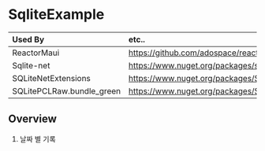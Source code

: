 # SqliteExample

Used By| etc..
:---|:---|
|ReactorMaui| https://github.com/adospace/reactorui-maui|
|Sqlite-net| https://www.nuget.org/packages/sqlite-net/1.6.292|
|SQLiteNetExtensions|https://www.nuget.org/packages/SQLiteNetExtensions/2.1.0|
|SQLitePCLRaw.bundle_green|https://www.nuget.org/packages/SQLitePCLRaw.bundle_green/2.1.4|

## Overview
1. 날짜 별 기록
